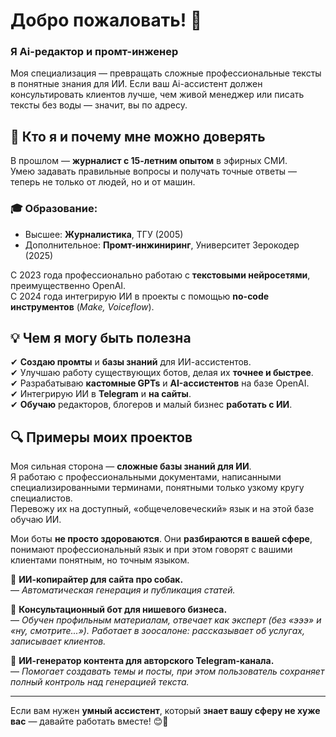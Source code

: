 # Добро пожаловать! 👋  

### Я Ai-редактор и промт-инженер  
Моя специализация — превращать сложные профессиональные тексты в понятные знания для ИИ. Если ваш Ai-ассистент должен консультировать клиентов лучше, чем живой менеджер или писать тексты без воды — значит, вы по адресу.  

## 🧐 Кто я и почему мне можно доверять  

В прошлом — **журналист с 15-летним опытом** в эфирных СМИ.  
Умею задавать правильные вопросы и получать точные ответы — теперь не только от людей, но и от машин.

### 🎓 Образование:  
- Высшее: **Журналистика**, ТГУ (2005)  
- Дополнительное: **Промт-инжиниринг**, Университет Зерокодер (2025)  

С 2023 года профессионально работаю с **текстовыми нейросетями**, преимущественно OpenAI.  
С 2024 года интегрирую ИИ в проекты с помощью **no-code инструментов** (*Make, Voiceflow*).  

## 💡 Чем я могу быть полезна  
✔ **Создаю промты** и **базы знаний** для ИИ-ассистентов.  
✔ Улучшаю работу существующих ботов, делая их **точнее и быстрее**.  
✔ Разрабатываю **кастомные GPTs** и **AI-ассистентов** на базе OpenAI.  
✔ Интегрирую ИИ в **Telegram** и **на сайты**.  
✔ **Обучаю** редакторов, блогеров и малый бизнес **работать с ИИ**.  

## 🔍 Примеры моих проектов  

Моя сильная сторона — **сложные базы знаний для ИИ**.  
Я работаю с профессиональными документами, написанными специализированными терминами, понятными только узкому кругу специалистов.  
Перевожу их на доступный, «общечеловеческий» язык и на этой базе обучаю ИИ.  

Мои боты **не просто здороваются**. Они **разбираются в вашей сфере**, понимают профессиональный язык и при этом говорят с вашими клиентами понятным, но точным языком.  

📌 **ИИ-копирайтер для сайта про собак.**  
— *Автоматическая генерация и публикация статей.*  

📌 **Консультационный бот для нишевого бизнеса.**  
— *Обучен профильным материалам, отвечает как эксперт (без «эээ» и «ну, смотрите...»). Работает в зоосалоне: рассказывает об услугах, записывает клиентов.*  

📌 **ИИ-генератор контента для авторского Telegram-канала.**  
— *Помогает создавать темы и посты, при этом пользователь сохраняет полный контроль над генерацией текста.*  

---

Если вам нужен **умный ассистент**, который **знает вашу сферу не хуже вас** — давайте работать вместе! 😊🚀  
